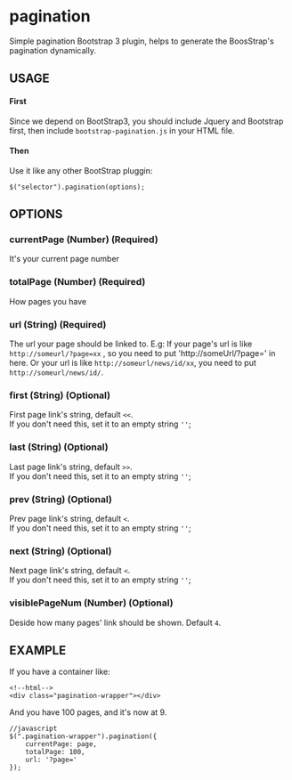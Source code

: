 # pagination
Simple pagination Bootstrap 3 plugin, helps to generate the BoosStrap's pagination dynamically.

## USAGE

#### First
Since we depend on BootStrap3, you should include Jquery and Bootstrap first, then include `bootstrap-pagination.js` in your HTML file.

#### Then
Use it like any other BootStrap pluggin:  

    $("selector").pagination(options);
    

## OPTIONS

### currentPage (Number) (Required)
It's your current page number

### totalPage (Number) (Required)
How pages you have

### url (String) (Required)
The url your page should be linked to.
E.g: If your page's url is like `http://someurl/?page=xx` , so you need to put 'http://someUrl/?page=' in here.
Or your url is like `http://someurl/news/id/xx`, you need to put `http://someurl/news/id/`.

### first (String) (Optional)
First page link's string, default `<<`.  
If you don't need this, set it to an empty string `''`;

### last (String) (Optional)
Last page link's string, default `>>`.  
If you don't need this, set it to an empty string `''`;

### prev (String) (Optional)
Prev page link's string, default `<`.  
If you don't need this, set it to an empty string `''`;

### next (String) (Optional)
Next page link's string, default `<`.  
If you don't need this, set it to an empty string `''`;

### visiblePageNum (Number) (Optional)
Deside how many pages' link should be shown. Default `4`.

## EXAMPLE

If you have a container like:

    <!--html-->
    <div class="pagination-wrapper"></div>

And you have 100 pages, and it's now at 9.

    //javascript
    $(".pagination-wrapper").pagination({
        currentPage: page,
        totalPage: 100,
        url: '?page='
    });
